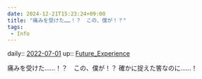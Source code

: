 ```yaml
---
date: 2024-12-21T15:23:24+09:00
title: "痛みを受けた……！？　この、僕が！？"
tags:
 - Info
---
```


daily:: [2022-07-01](Daily_Note/2022-07-01.md)
up:: [Future_Experience](../Bar/Novel/Chaos/Future_Experience.md)

痛みを受けた……！？　この、僕が！？
確かに捉えた筈なのに……！